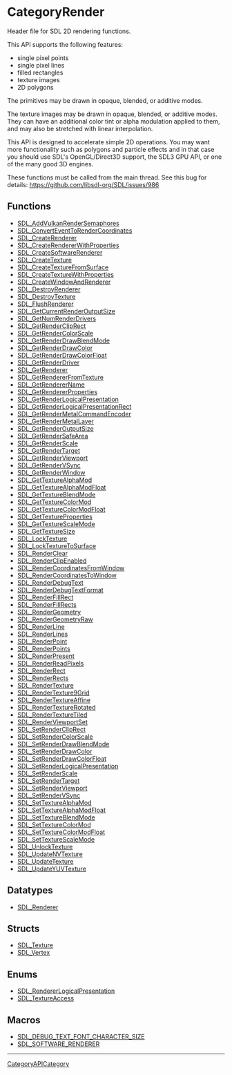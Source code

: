 # CategoryRender

Header file for SDL 2D rendering functions.

This API supports the following features:

- single pixel points
- single pixel lines
- filled rectangles
- texture images
- 2D polygons

The primitives may be drawn in opaque, blended, or additive modes.

The texture images may be drawn in opaque, blended, or additive modes. They
can have an additional color tint or alpha modulation applied to them, and
may also be stretched with linear interpolation.

This API is designed to accelerate simple 2D operations. You may want more
functionality such as polygons and particle effects and in that case you
should use SDL's OpenGL/Direct3D support, the SDL3 GPU API, or one of the
many good 3D engines.

These functions must be called from the main thread. See this bug for
details: https://github.com/libsdl-org/SDL/issues/986

<!-- END CATEGORY DOCUMENTATION -->

## Functions

<!-- DO NOT HAND-EDIT CATEGORY LISTS, THEY ARE AUTOGENERATED AND WILL BE OVERWRITTEN, BASED ON TAGS IN INDIVIDUAL PAGE FOOTERS. EDIT THOSE INSTEAD. -->
<!-- BEGIN CATEGORY LIST: CategoryRender, CategoryAPIFunction -->
- [SDL_AddVulkanRenderSemaphores](SDL_AddVulkanRenderSemaphores)
- [SDL_ConvertEventToRenderCoordinates](SDL_ConvertEventToRenderCoordinates)
- [SDL_CreateRenderer](SDL_CreateRenderer)
- [SDL_CreateRendererWithProperties](SDL_CreateRendererWithProperties)
- [SDL_CreateSoftwareRenderer](SDL_CreateSoftwareRenderer)
- [SDL_CreateTexture](SDL_CreateTexture)
- [SDL_CreateTextureFromSurface](SDL_CreateTextureFromSurface)
- [SDL_CreateTextureWithProperties](SDL_CreateTextureWithProperties)
- [SDL_CreateWindowAndRenderer](SDL_CreateWindowAndRenderer)
- [SDL_DestroyRenderer](SDL_DestroyRenderer)
- [SDL_DestroyTexture](SDL_DestroyTexture)
- [SDL_FlushRenderer](SDL_FlushRenderer)
- [SDL_GetCurrentRenderOutputSize](SDL_GetCurrentRenderOutputSize)
- [SDL_GetNumRenderDrivers](SDL_GetNumRenderDrivers)
- [SDL_GetRenderClipRect](SDL_GetRenderClipRect)
- [SDL_GetRenderColorScale](SDL_GetRenderColorScale)
- [SDL_GetRenderDrawBlendMode](SDL_GetRenderDrawBlendMode)
- [SDL_GetRenderDrawColor](SDL_GetRenderDrawColor)
- [SDL_GetRenderDrawColorFloat](SDL_GetRenderDrawColorFloat)
- [SDL_GetRenderDriver](SDL_GetRenderDriver)
- [SDL_GetRenderer](SDL_GetRenderer)
- [SDL_GetRendererFromTexture](SDL_GetRendererFromTexture)
- [SDL_GetRendererName](SDL_GetRendererName)
- [SDL_GetRendererProperties](SDL_GetRendererProperties)
- [SDL_GetRenderLogicalPresentation](SDL_GetRenderLogicalPresentation)
- [SDL_GetRenderLogicalPresentationRect](SDL_GetRenderLogicalPresentationRect)
- [SDL_GetRenderMetalCommandEncoder](SDL_GetRenderMetalCommandEncoder)
- [SDL_GetRenderMetalLayer](SDL_GetRenderMetalLayer)
- [SDL_GetRenderOutputSize](SDL_GetRenderOutputSize)
- [SDL_GetRenderSafeArea](SDL_GetRenderSafeArea)
- [SDL_GetRenderScale](SDL_GetRenderScale)
- [SDL_GetRenderTarget](SDL_GetRenderTarget)
- [SDL_GetRenderViewport](SDL_GetRenderViewport)
- [SDL_GetRenderVSync](SDL_GetRenderVSync)
- [SDL_GetRenderWindow](SDL_GetRenderWindow)
- [SDL_GetTextureAlphaMod](SDL_GetTextureAlphaMod)
- [SDL_GetTextureAlphaModFloat](SDL_GetTextureAlphaModFloat)
- [SDL_GetTextureBlendMode](SDL_GetTextureBlendMode)
- [SDL_GetTextureColorMod](SDL_GetTextureColorMod)
- [SDL_GetTextureColorModFloat](SDL_GetTextureColorModFloat)
- [SDL_GetTextureProperties](SDL_GetTextureProperties)
- [SDL_GetTextureScaleMode](SDL_GetTextureScaleMode)
- [SDL_GetTextureSize](SDL_GetTextureSize)
- [SDL_LockTexture](SDL_LockTexture)
- [SDL_LockTextureToSurface](SDL_LockTextureToSurface)
- [SDL_RenderClear](SDL_RenderClear)
- [SDL_RenderClipEnabled](SDL_RenderClipEnabled)
- [SDL_RenderCoordinatesFromWindow](SDL_RenderCoordinatesFromWindow)
- [SDL_RenderCoordinatesToWindow](SDL_RenderCoordinatesToWindow)
- [SDL_RenderDebugText](SDL_RenderDebugText)
- [SDL_RenderDebugTextFormat](SDL_RenderDebugTextFormat)
- [SDL_RenderFillRect](SDL_RenderFillRect)
- [SDL_RenderFillRects](SDL_RenderFillRects)
- [SDL_RenderGeometry](SDL_RenderGeometry)
- [SDL_RenderGeometryRaw](SDL_RenderGeometryRaw)
- [SDL_RenderLine](SDL_RenderLine)
- [SDL_RenderLines](SDL_RenderLines)
- [SDL_RenderPoint](SDL_RenderPoint)
- [SDL_RenderPoints](SDL_RenderPoints)
- [SDL_RenderPresent](SDL_RenderPresent)
- [SDL_RenderReadPixels](SDL_RenderReadPixels)
- [SDL_RenderRect](SDL_RenderRect)
- [SDL_RenderRects](SDL_RenderRects)
- [SDL_RenderTexture](SDL_RenderTexture)
- [SDL_RenderTexture9Grid](SDL_RenderTexture9Grid)
- [SDL_RenderTextureAffine](SDL_RenderTextureAffine)
- [SDL_RenderTextureRotated](SDL_RenderTextureRotated)
- [SDL_RenderTextureTiled](SDL_RenderTextureTiled)
- [SDL_RenderViewportSet](SDL_RenderViewportSet)
- [SDL_SetRenderClipRect](SDL_SetRenderClipRect)
- [SDL_SetRenderColorScale](SDL_SetRenderColorScale)
- [SDL_SetRenderDrawBlendMode](SDL_SetRenderDrawBlendMode)
- [SDL_SetRenderDrawColor](SDL_SetRenderDrawColor)
- [SDL_SetRenderDrawColorFloat](SDL_SetRenderDrawColorFloat)
- [SDL_SetRenderLogicalPresentation](SDL_SetRenderLogicalPresentation)
- [SDL_SetRenderScale](SDL_SetRenderScale)
- [SDL_SetRenderTarget](SDL_SetRenderTarget)
- [SDL_SetRenderViewport](SDL_SetRenderViewport)
- [SDL_SetRenderVSync](SDL_SetRenderVSync)
- [SDL_SetTextureAlphaMod](SDL_SetTextureAlphaMod)
- [SDL_SetTextureAlphaModFloat](SDL_SetTextureAlphaModFloat)
- [SDL_SetTextureBlendMode](SDL_SetTextureBlendMode)
- [SDL_SetTextureColorMod](SDL_SetTextureColorMod)
- [SDL_SetTextureColorModFloat](SDL_SetTextureColorModFloat)
- [SDL_SetTextureScaleMode](SDL_SetTextureScaleMode)
- [SDL_UnlockTexture](SDL_UnlockTexture)
- [SDL_UpdateNVTexture](SDL_UpdateNVTexture)
- [SDL_UpdateTexture](SDL_UpdateTexture)
- [SDL_UpdateYUVTexture](SDL_UpdateYUVTexture)
<!-- END CATEGORY LIST -->

## Datatypes

<!-- DO NOT HAND-EDIT CATEGORY LISTS, THEY ARE AUTOGENERATED AND WILL BE OVERWRITTEN, BASED ON TAGS IN INDIVIDUAL PAGE FOOTERS. EDIT THOSE INSTEAD. -->
<!-- BEGIN CATEGORY LIST: CategoryRender, CategoryAPIDatatype -->
- [SDL_Renderer](SDL_Renderer)
<!-- END CATEGORY LIST -->

## Structs

<!-- DO NOT HAND-EDIT CATEGORY LISTS, THEY ARE AUTOGENERATED AND WILL BE OVERWRITTEN, BASED ON TAGS IN INDIVIDUAL PAGE FOOTERS. EDIT THOSE INSTEAD. -->
<!-- BEGIN CATEGORY LIST: CategoryRender, CategoryAPIStruct -->
- [SDL_Texture](SDL_Texture)
- [SDL_Vertex](SDL_Vertex)
<!-- END CATEGORY LIST -->

## Enums

<!-- DO NOT HAND-EDIT CATEGORY LISTS, THEY ARE AUTOGENERATED AND WILL BE OVERWRITTEN, BASED ON TAGS IN INDIVIDUAL PAGE FOOTERS. EDIT THOSE INSTEAD. -->
<!-- BEGIN CATEGORY LIST: CategoryRender, CategoryAPIEnum -->
- [SDL_RendererLogicalPresentation](SDL_RendererLogicalPresentation)
- [SDL_TextureAccess](SDL_TextureAccess)
<!-- END CATEGORY LIST -->

## Macros

<!-- DO NOT HAND-EDIT CATEGORY LISTS, THEY ARE AUTOGENERATED AND WILL BE OVERWRITTEN, BASED ON TAGS IN INDIVIDUAL PAGE FOOTERS. EDIT THOSE INSTEAD. -->
<!-- BEGIN CATEGORY LIST: CategoryRender, CategoryAPIMacro -->
- [SDL_DEBUG_TEXT_FONT_CHARACTER_SIZE](SDL_DEBUG_TEXT_FONT_CHARACTER_SIZE)
- [SDL_SOFTWARE_RENDERER](SDL_SOFTWARE_RENDERER)
<!-- END CATEGORY LIST -->


----
[CategoryAPICategory](CategoryAPICategory)

